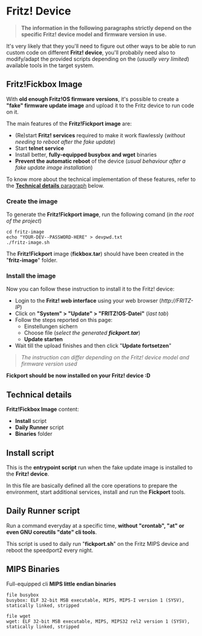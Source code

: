 # Fritz! Device
> **The information in the following paragraphs strictly depend on the specific Fritz! device model and firmware version in use.**    

It's very likely that they you'll need to figure out other ways to be able to run custom code on different **Fritz! device**, you'll probabily need also to modify/adapt the provided scripts depending on the (_usually very limited_) available tools in the target system.

## Fritz!Fickbox Image
With **old enough Fritz!OS firmware versions**, it's possible to create a **"fake" firmware update image** and upload it to the Fritz device to run code on it.

The main features of the **Fritz!Fickport image** are:
- (Re)start **Fritz! services** required to make it work flawlessly (_without needing to reboot after the fake update_) 
- Start **telnet service**
- Install better, **fully-equipped busybox and wget** binaries
- **Prevent the automatic reboot** of the device (_usual behaviour after a fake update image installation_)

To know more about the technical implementation of these features, refer to the [**Technical details** paragraph](#tecnical-details) below.

### Create the image
To generate the **Fritz!Fickport image**, run the following comand (_in the root of the project_)
````
cd fritz-image
echo "YOUR-DEV--PASSWORD-HERE" > devpwd.txt
./fritz-image.sh
````
The **Fritz!Fickport** image (**fickbox.tar**) should have been created in the "**fritz-image**" folder.

### Install the image
Now you can follow these instruction to install it to the Fritz! device:
- Login to the **Fritz! web interface** using your web browser (_http://FRITZ-IP_)
- Click on **"System" > "Update" > "FRITZ!OS-Datei"** (_last tab_)
- Follow the steps reported on this page:
  - Einstellungen sichern
  - Choose file (_select the generated **fickport.tar**_)
  - **Update starten**
- Wait till the upload finishes and then click "**Update fortsetzen**"
> _The instruction can differ depending on the Fritz! device model and firmware version used_

**Fickport should be now installed on your Fritz! device :D**

## Technical details

**Fritz!Fickbox Image** content:
- **Install** script
- **Daily Runner** script
- **Binaries** folder

## Install script
This is the **entrypoint script** run when the fake update image is installed to the **Fritz! device**.

In this file are basically defined all the core operations to prepare the environment, start additional services, install and run the **Fickport** tools.

## Daily Runner script
Run a command everyday at a specific time, **without "crontab", "at" or even GNU coreutils "date" cli tools**.  

This script is used to daily run "**fickport.sh**" on the Fritz MIPS device and reboot the speedport2 every night.

## MIPS Binaries
Full-equipped cli **MIPS little endian binaries**
````
file busybox 
busybox: ELF 32-bit MSB executable, MIPS, MIPS-I version 1 (SYSV), statically linked, stripped

file wget 
wget: ELF 32-bit MSB executable, MIPS, MIPS32 rel2 version 1 (SYSV), statically linked, stripped
````
